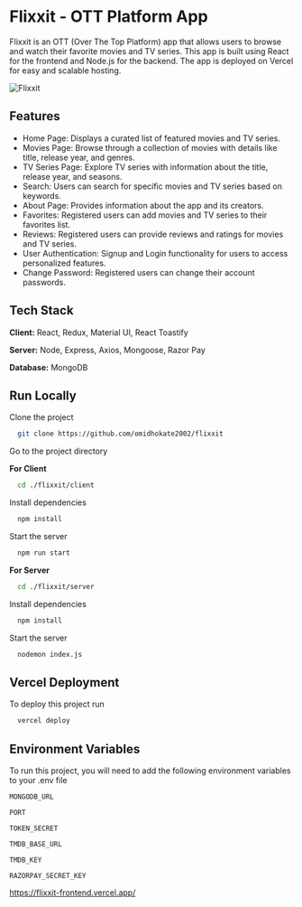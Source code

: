 
# Flixxit - OTT Platform App

Flixxit is an OTT (Over The Top Platform) app that allows users to browse and watch their favorite movies and TV series. This app is built using React for the frontend and Node.js for the backend. The app is deployed on Vercel for easy and scalable hosting.


![Flixxit](https://i.postimg.cc/t4ZB8C1C/Flixxit.png)


## Features

- Home Page: Displays a curated list of featured movies and TV series.
- Movies Page: Browse through a collection of movies with details like title, release year, and genres.
- TV Series Page: Explore TV series with information about the title, release year, and seasons.
- Search: Users can search for specific movies and TV series based on keywords.
- About Page: Provides information about the app and its creators.
- Favorites: Registered users can add movies and TV series to their favorites list.
- Reviews: Registered users can provide reviews and ratings for movies and TV series.
- User Authentication: Signup and Login functionality for users to access personalized features.
- Change Password: Registered users can change their account passwords.

## Tech Stack

**Client:** React, Redux, Material UI, React Toastify

**Server:** Node, Express, Axios, Mongoose, Razor Pay

**Database:** MongoDB


## Run Locally

Clone the project

```bash
  git clone https://github.com/omidhokate2002/flixxit
```

Go to the project directory

**For Client**
```bash
  cd ./flixxit/client
```

Install dependencies

```bash
  npm install
```

Start the server

```bash
  npm run start
```

**For Server**
```bash
  cd ./flixxit/server
```

Install dependencies

```bash
  npm install
```

Start the server

```bash
  nodemon index.js
```

## Vercel Deployment

To deploy this project run

```bash
  vercel deploy
```


## Environment Variables

To run this project, you will need to add the following environment variables to your .env file

`MONGODB_URL`

`PORT`

`TOKEN_SECRET`

`TMDB_BASE_URL`

`TMDB_KEY`

`RAZORPAY_SECRET_KEY`

https://flixxit-frontend.vercel.app/


